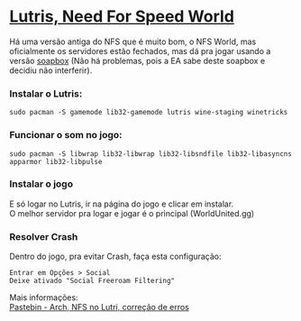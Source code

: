 # [Lutris, Need For Speed World](https://lutris.net/games/soapbox-race-world-need-for-speed-world/)

Há uma versão antiga do NFS que é muito bom, o NFS World, mas oficialmente os servidores estão fechados, mas dá pra jogar usando a versão [soapbox](https://soapboxrace.world/) (Não há problemas, pois a EA sabe deste soapbox e decidiu não interferir).

### Instalar o Lutris:

```
sudo pacman -S gamemode lib32-gamemode lutris wine-staging winetricks
```

### Funcionar o som no jogo:

```
sudo pacman -S libwrap lib32-libwrap lib32-libsndfile lib32-libasyncns apparmor lib32-libpulse
```

### Instalar o jogo

E só logar no Lutris, ir na página do jogo e clicar em instalar.  
O melhor servidor pra logar e jogar é o principal (WorldUnited.gg)

### Resolver Crash

Dentro do jogo, pra evitar Crash, faça esta configuração:

```
Entrar em Opções > Social
Deixe ativado "Social Freeroam Filtering"
```

Mais informações:  
[Pastebin - Arch, NFS no Lutri, correção de erros](https://pastebin.com/1pVqZjFE)
